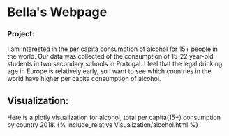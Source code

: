 # Bella's Webpage


### Project: 

I am interested in the per capita consumption of alcohol for 15+ people in the world. Our data was collected of the consumption of 15-22 year-old students in two secondary schools in Portugal. I feel that the legal drinking age in Europe is relatively early, so I want to see which countries in the world have higher per capita consumption of alcohol.


## Visualization:

Here is a plotly visualization for alcohol, total per capita(15+) consumption by country 2018.
{% include_relative Visualization/alcohol.html %}